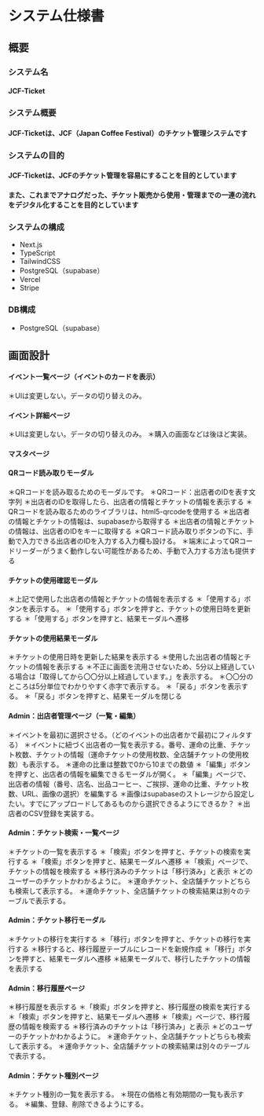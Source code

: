 # システム仕様書

## 概要

### システム名

#### JCF-Ticket

### システム概要

#### JCF-Ticketは、JCF（Japan Coffee Festival）のチケット管理システムです

### システムの目的

#### JCF-Ticketは、JCFのチケット管理を容易にすることを目的としています

#### また、これまでアナログだった、チケット販売から使用・管理までの一連の流れをデジタル化することを目的としています

### システムの構成

- Next.js
- TypeScript
- TailwindCSS
- PostgreSQL（supabase）
- Vercel
- Stripe

### DB構成

- PostgreSQL（supabase）

## 画面設計

#### イベント一覧ページ（イベントのカードを表示）

＊UIは変更しない。データの切り替えのみ。

#### イベント詳細ページ

＊UIは変更しない。データの切り替えのみ。
＊購入の画面などは後ほど実装。

#### マスタページ

#### QRコード読み取りモーダル

＊QRコードを読み取るためのモーダルです。
＊QRコード：出店者のIDを表す文字列
＊出店者のIDを取得したら、出店者の情報とチケットの情報を表示する
＊QRコードを読み取るためのライブラリは、html5-qrcodeを使用する
＊出店者の情報とチケットの情報は、supabaseから取得する
＊出店者の情報とチケットの情報は、出店者のIDをキーに取得する
＊QRコード読み取りボタンの下に、手動で入力できる出店者のIDを入力する入力欄も設ける。
＊端末によってQRコードリーダーがうまく動作しない可能性があるため、手動で入力する方法も提供する

#### チケットの使用確認モーダル

＊上記で使用した出店者の情報とチケットの情報を表示する
＊「使用する」ボタンを表示する。
＊「使用する」ボタンを押すと、チケットの使用日時を更新する
＊「使用する」ボタンを押すと、結果モーダルへ遷移

#### チケットの使用結果モーダル

＊チケットの使用日時を更新した結果を表示する
＊使用した出店者の情報とチケットの情報を表示する
＊不正に画面を流用させないため、5分以上経過している場合は「取得してから〇〇分以上経過しています。」を表示する。
＊〇〇分のところは5分単位でわかりやすく赤字で表示する。
＊「戻る」ボタンを表示する。
＊「戻る」ボタンを押すと、結果モーダルを閉じる

#### Admin：出店者管理ページ（一覧・編集）

＊イベントを最初に選択させる。（どのイベントの出店者かで最初にフィルタする）
＊イベントに紐づく出店者の一覧を表示する。番号、運命の比重、チケット枚数、チケットの情報（運命チケットの使用枚数、全店舗チケットの使用枚数）も表示する。
＊運命の比重は整数で0から10までの数値
＊「編集」ボタンを押すと、出店者の情報を編集できるモーダルが開く。
＊「編集」ページで、出店者の情報（番号、店名、出品コーヒー、ご挨拶、運命の比重、チケット枚数、URL、画像の選択）を編集する
＊画像はsupabaseのストレージから設定したい。すでにアップロードしてあるものから選択できるようにできるか？
＊出店者のCSV登録を実装する。

#### Admin：チケット検索・一覧ページ

＊チケットの一覧を表示する
＊「検索」ボタンを押すと、チケットの検索を実行する
＊「検索」ボタンを押すと、結果モーダルへ遷移
＊「検索」ページで、チケットの情報を検索する
＊移行済みのチケットは「移行済み」と表示
＊どのユーザーのチケットかわかるように。
＊運命チケット、全店舗チケットどちらも検索して表示する。
＊運命チケット、全店舗チケットの検索結果は別々のテーブルで表示する。

#### Admin：チケット移行モーダル

＊チケットの移行を実行する
＊「移行」ボタンを押すと、チケットの移行を実行する
＊移行すると、移行履歴テーブルにレコードを新規作成
＊「移行」ボタンを押すと、結果モーダルへ遷移
＊結果モーダルで、移行したチケットの情報を表示する

#### Admin：移行履歴ページ

＊移行履歴を表示する
＊「検索」ボタンを押すと、移行履歴の検索を実行する
＊「検索」ボタンを押すと、結果モーダルへ遷移
＊「検索」ページで、移行履歴の情報を検索する
＊移行済みのチケットは「移行済み」と表示
＊どのユーザーのチケットかわかるように。
＊運命チケット、全店舗チケットどちらも検索して表示する。
＊運命チケット、全店舗チケットの検索結果は別々のテーブルで表示する。

#### Admin：チケット種別ページ

＊チケット種別の一覧を表示する。
＊現在の価格と有効期間の一覧も表示する。
＊編集、登録、削除できるようにする。
